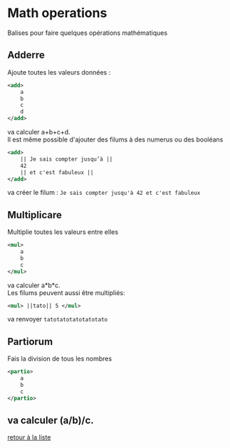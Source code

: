 # Math operations
Balises pour faire quelques opérations mathématiques
## Adderre
Ajoute toutes les valeurs données :
```xml
<add>
	a
	b
	c
	d
</add>
```
va calculer a+b+c+d.  
Il est même possible d'ajouter des filums à des numerus ou des booléans
```xml
<add>
	|| Je sais compter jusqu’à ||
	42
	|| et c'est fabuleux ||
</add>
```
va créer le filum : `Je sais compter jusqu'à 42 et c'est fabuleux`
## Multiplicare
Multiplie toutes les valeurs entre elles
```xml
<mul>
	a
	b
	c
</mul>
```
va calculer a\*b\*c.  
Les filums peuvent aussi être multipliés:
```xml
<mul> ||tato|| 5 </mul>
```
va renvoyer `tatotatotatotatotato`
## Partiorum
Fais la division de tous les nombres
```xml
<partio>
	a
	b
	c
</partio>
```
va calculer (a/b)/c.
---
[retour à la liste](./README.md)

